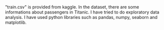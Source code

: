  "train.csv" is provided from kaggle. In the dataset, there are some informations about passengers in Titanic. I have tried to do exploratory data analysis. I have used python libraries such as pandas, numpy, seaborn and matplotlib. 
